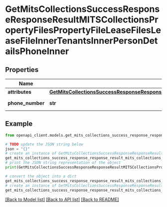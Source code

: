 # GetMitsCollectionsSuccessResponseResponseResultMITSCollectionsPropertyFilesPropertyFileLeaseFilesLeaseFileInnerTenantsInnerPersonDetailsPhoneInner


## Properties

Name | Type | Description | Notes
------------ | ------------- | ------------- | -------------
**attributes** | [**GetMitsCollectionsSuccessResponseResponseResultMITSCollectionsPropertyFilesPropertyFileLeaseFilesLeaseFileInnerTenantsInnerPersonDetailsPhoneInnerAttributes**](GetMitsCollectionsSuccessResponseResponseResultMITSCollectionsPropertyFilesPropertyFileLeaseFilesLeaseFileInnerTenantsInnerPersonDetailsPhoneInnerAttributes.md) |  | 
**phone_number** | **str** | Phone number | 

## Example

```python
from openapi_client.models.get_mits_collections_success_response_response_result_mits_collections_property_files_property_file_lease_files_lease_file_inner_tenants_inner_person_details_phone_inner import GetMitsCollectionsSuccessResponseResponseResultMITSCollectionsPropertyFilesPropertyFileLeaseFilesLeaseFileInnerTenantsInnerPersonDetailsPhoneInner

# TODO update the JSON string below
json = "{}"
# create an instance of GetMitsCollectionsSuccessResponseResponseResultMITSCollectionsPropertyFilesPropertyFileLeaseFilesLeaseFileInnerTenantsInnerPersonDetailsPhoneInner from a JSON string
get_mits_collections_success_response_response_result_mits_collections_property_files_property_file_lease_files_lease_file_inner_tenants_inner_person_details_phone_inner_instance = GetMitsCollectionsSuccessResponseResponseResultMITSCollectionsPropertyFilesPropertyFileLeaseFilesLeaseFileInnerTenantsInnerPersonDetailsPhoneInner.from_json(json)
# print the JSON string representation of the object
print(GetMitsCollectionsSuccessResponseResponseResultMITSCollectionsPropertyFilesPropertyFileLeaseFilesLeaseFileInnerTenantsInnerPersonDetailsPhoneInner.to_json())

# convert the object into a dict
get_mits_collections_success_response_response_result_mits_collections_property_files_property_file_lease_files_lease_file_inner_tenants_inner_person_details_phone_inner_dict = get_mits_collections_success_response_response_result_mits_collections_property_files_property_file_lease_files_lease_file_inner_tenants_inner_person_details_phone_inner_instance.to_dict()
# create an instance of GetMitsCollectionsSuccessResponseResponseResultMITSCollectionsPropertyFilesPropertyFileLeaseFilesLeaseFileInnerTenantsInnerPersonDetailsPhoneInner from a dict
get_mits_collections_success_response_response_result_mits_collections_property_files_property_file_lease_files_lease_file_inner_tenants_inner_person_details_phone_inner_from_dict = GetMitsCollectionsSuccessResponseResponseResultMITSCollectionsPropertyFilesPropertyFileLeaseFilesLeaseFileInnerTenantsInnerPersonDetailsPhoneInner.from_dict(get_mits_collections_success_response_response_result_mits_collections_property_files_property_file_lease_files_lease_file_inner_tenants_inner_person_details_phone_inner_dict)
```
[[Back to Model list]](../README.md#documentation-for-models) [[Back to API list]](../README.md#documentation-for-api-endpoints) [[Back to README]](../README.md)


